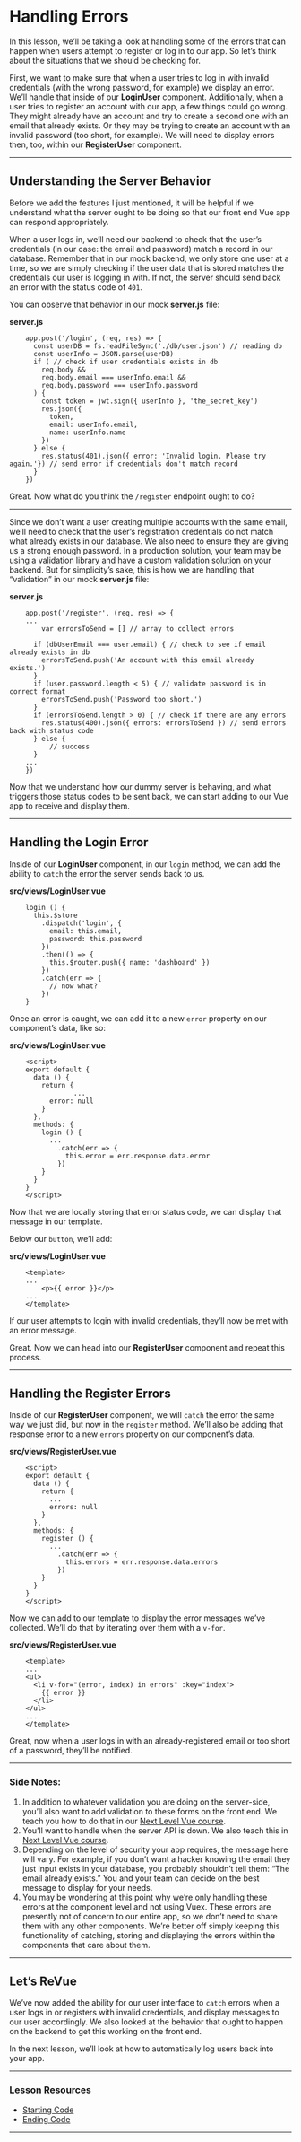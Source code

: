 # Handling Errors

In this lesson, we’ll be taking a look at handling some of the errors that can happen when users attempt to register or log in to our app. So  let’s think about the situations that we should be checking for.

First, we want to make sure that when a user tries to log in with  invalid credentials (with the wrong password, for example) we display an error. We’ll handle that inside of our **LoginUser**  component. Additionally, when a user tries to register an account with  our app, a few things could go wrong. They might already have an account and try to create a second one with an email that already exists. Or  they may be trying to create an account with an invalid password (too  short, for example). We will need to display errors then, too, within  our **RegisterUser** component.

------

## Understanding the Server Behavior

Before we add the features I just mentioned, it will be helpful if we understand what the server ought to be doing so that our front end Vue  app can respond appropriately.

When a user logs in, we’ll need our backend to check that the user’s  credentials (in our case: the email and password) match a record in our  database. Remember that in our mock backend, we only store one user at a time, so we are simply checking if the user data that is stored matches the credentials our user is logging in with. If not, the server should  send back an error with the status code of `401`.

You can observe that behavior in our mock **server.js** file:

**server.js**

```
    app.post('/login', (req, res) => {
      const userDB = fs.readFileSync('./db/user.json') // reading db
      const userInfo = JSON.parse(userDB)
      if ( // check if user credentials exists in db
        req.body &&
        req.body.email === userInfo.email &&
        req.body.password === userInfo.password
      ) {
        const token = jwt.sign({ userInfo }, 'the_secret_key')
        res.json({
          token,
          email: userInfo.email,
          name: userInfo.name
        })
      } else {
        res.status(401).json({ error: 'Invalid login. Please try again.'}) // send error if credentials don't match record
      }
    })
```

Great. Now what do you think the `/register` endpoint ought to do?

------

Since we don’t want a user creating multiple accounts with the same  email, we’ll need to check that the user’s registration credentials do  not match what already exists in our database. We also need to ensure  they are giving us a strong enough password. In a production solution,  your team may be using a validation library and have a custom validation solution on your backend. But for simplicity’s sake, this is how we are handling that “validation” in our mock **server.js** file:

**server.js**

```
    app.post('/register', (req, res) => {
    ...
    	var errorsToSend = [] // array to collect errors
    
      if (dbUserEmail === user.email) { // check to see if email already exists in db
        errorsToSend.push('An account with this email already exists.')
      }
      if (user.password.length < 5) { // validate password is in correct format
        errorsToSend.push('Password too short.')
      }
      if (errorsToSend.length > 0) { // check if there are any errors
        res.status(400).json({ errors: errorsToSend }) // send errors back with status code
      } else {
    	  // success
      }
    ...
    })
```

Now that we understand how our dummy server is behaving, and what  triggers those status codes to be sent back, we can start adding to our  Vue app to receive and display them.

------

## Handling the Login Error

Inside of our **LoginUser** component, in our `login` method, we can add the ability to `catch` the error the server sends back to us.

**src/views/LoginUser.vue**

```
    login () {
      this.$store
        .dispatch('login', {
          email: this.email,
          password: this.password
        })
        .then(() => {
          this.$router.push({ name: 'dashboard' })
        })
        .catch(err => {
          // now what?
        })
    }
```

Once an error is caught, we can add it to a new `error` property on our component’s data, like so:

**src/views/LoginUser.vue**

```
    <script>
    export default {
      data () {
        return {
    			...
          error: null
        }
      },
      methods: {
        login () {
          ...
            .catch(err => {
              this.error = err.response.data.error
            })
        }
      }
    }
    </script>
```

Now that we are locally storing that error status code, we can display that message in our template.

Below our `button`, we’ll add:

**src/views/LoginUser.vue**

```
    <template>
    ...
    	<p>{{ error }}</p>
    ...
    </template>
```

If our user attempts to login with invalid credentials, they’ll now be met with an error message.

Great. Now we can head into our **RegisterUser** component and repeat this process.

------

## Handling the Register Errors

Inside of our **RegisterUser** component, we will `catch` the error the same way we just did, but now in the `register` method. We’ll also be adding that response error to a new `errors` property on our component’s data.

**src/views/RegisterUser.vue**

```
    <script>
    export default {
      data () {
        return {
          ...
          errors: null
        }
      },
      methods: {
        register () {
          ...
            .catch(err => {
              this.errors = err.response.data.errors
            })
        }
      }
    }
    </script>
```

Now we can add to our template to display the error messages we’ve collected. We’ll do that by iterating over them with a `v-for`.

**src/views/RegisterUser.vue**

```
    <template>
    ...
    <ul>
      <li v-for="(error, index) in errors" :key="index">
        {{ error }}
      </li>
    </ul>
    ...
    </template>
```

Great, now when a user logs in with an already-registered email or too short of a password, they’ll be notified.

------

### Side Notes:

1. In addition to whatever validation you are doing on the server-side,  you’ll also want to add validation to these forms on the front end. We  teach you how to do that in our [Next Level Vue course](https://www.vuemastery.com/courses/next-level-vue/form-validation-with-vuelidate).
2. You’ll want to handle when the server API is down. We also teach this in [Next Level Vue course](https://www.vuemastery.com/courses/next-level-vue/404-error-handling).
3. Depending on the level of security your app requires, the message  here will vary. For example, if you don’t want a hacker knowing the  email they just input exists in your database, you probably shouldn’t  tell them: “The email already exists.” You and your team can decide on  the best message to display for your needs.
4. You may be wondering at this point why we’re only handling these  errors at the component level and not using Vuex. These errors are  presently not of concern to our entire app, so we don’t need to share  them with any other components. We’re better off simply keeping this  functionality of catching, storing and displaying the errors within the  components that care about them.

------

## Let’s ReVue

We’ve now added the ability for our user interface to `catch` errors when a user logs in or registers with invalid credentials, and  display messages to our user accordingly. We also looked at the behavior that ought to happen on the backend to get this working on the front  end.

In the next lesson, we’ll look at how to automatically log users back into your app.

---

### Lesson Resources

- [Starting Code](https://github.com/Code-Pop/authentication_course/releases/tag/lesson5_FINISH)
- [Ending Code](https://github.com/Code-Pop/authentication_course/releases/tag/lesson6_FINISH)

---


